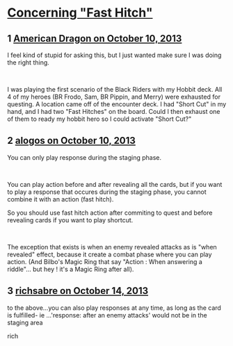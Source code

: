 # [Concerning &quot;Fast Hitch&quot;](https://community.fantasyflightgames.com/topic/91844-concerning-fast-hitch/)

## 1 [American Dragon on October 10, 2013](https://community.fantasyflightgames.com/topic/91844-concerning-fast-hitch/?do=findComment&comment=885681)

I feel kind of stupid for asking this, but I just wanted make sure I was doing the right thing.

 

I was playing the first scenario of the Black Riders with my Hobbit deck. All 4 of my heroes (BR Frodo, Sam, BR Pippin, and Merry) were exhausted for questing. A location came off of the encounter deck. I had "Short Cut" in my hand, and I had two "Fast Hitches" on the board. Could I then exhaust one of them to ready my hobbit hero so I could activate "Short Cut?" 

## 2 [alogos on October 10, 2013](https://community.fantasyflightgames.com/topic/91844-concerning-fast-hitch/?do=findComment&comment=885698)

You can only play response during the staging phase.

 

You can play action before and after revealing all the cards, but if you want to play a response that occures during the staging phase, you cannot combine it with an action (fast hitch).

So you should use fast hitch action after commiting to quest and before revealing cards if you want to play shortcut.

 

The exception that exists is when an enemy revealed attacks as is "when revealed" effect, because it create a combat phase where you can play action. (And Bilbo's Magic Ring that say "Action : When answering a riddle"... but hey ! it's a Magic Ring after all).

## 3 [richsabre on October 14, 2013](https://community.fantasyflightgames.com/topic/91844-concerning-fast-hitch/?do=findComment&comment=888468)

to the above...you can also play responses at any time, as long as the card is fulfilled- ie ...'response: after an enemy attacks' would not be in the staging area

rich

